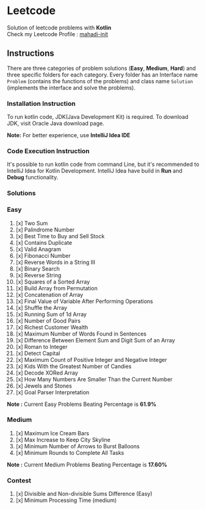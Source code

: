 # Leetcode


Solution of leetcode problems with **Kotlin**
<br/>
Check my Leetcode Profile : [mahadi-init](https://leetcode.com/mahadi-init/)

## Instructions

There are three categories of problem solutions (**Easy**, **Medium**, **Hard**) and three specific folders for
each category. Every folder has an Interface name `Problem` (contains the functions of the problems) and class
name `Solution` (implements the interface and solve the problems).

### Installation Instruction

To run kotlin code, JDK(Java Development Kit) is required. To download JDK, visit Oracle Java download page. <br/>

**Note:** For better experience, use **IntelliJ Idea IDE**

### Code Execution Instruction

It's possible to run kotlin code from command Line, but it's recommended to IntelliJ Idea for Kotlin Development.
IntelliJ Idea have build in **Run** and **Debug** functionality.

### Solutions

### Easy

1. [x] Two Sum
2. [x] Palindrome Number
3. [x] Best Time to Buy and Sell Stock
4. [x] Contains Duplicate
5. [x] Valid Anagram
6. [x] Fibonacci Number
7. [x] Reverse Words in a String III
8. [x] Binary Search
9. [x] Reverse String
10. [x] Squares of a Sorted Array
11. [x] Build Array from Permutation
12. [x] Concatenation of Array
13. [x] Final Value of Variable After Performing Operations
14. [x] Shuffle the Array
15. [x] Running Sum of 1d Array
16. [x] Number of Good Pairs
17. [x] Richest Customer Wealth
18. [x] Maximum Number of Words Found in Sentences
19. [x] Difference Between Element Sum and Digit Sum of an Array
20. [x] Roman to Integer
21. [x] Detect Capital
22. [x] Maximum Count of Positive Integer and Negative Integer
23. [x] Kids With the Greatest Number of Candies
24. [x] Decode XORed Array
25. [x] How Many Numbers Are Smaller Than the Current Number
26. [x] Jewels and Stones
27. [x] Goal Parser Interpretation

**Note :** Current Easy Problems Beating Percentage is **61.9%**

### Medium 
1. [x] Maximum Ice Cream Bars
2. [x] Max Increase to Keep City Skyline
3. [x] Minimum Number of Arrows to Burst Balloons
4. [x] 	Minimum Rounds to Complete All Tasks

**Note :** Current Medium Problems Beating Percentage is **17.60%**

### Contest
1. [x] Divisible and Non-divisible Sums Difference (Easy)
2. [x] Minimum Processing Time (medium)



